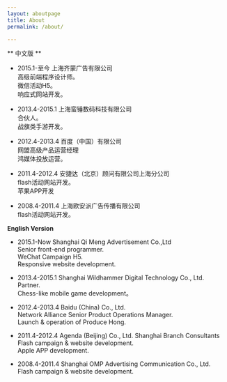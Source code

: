 ```yaml
---
layout: aboutpage
title: About
permalink: /about/

---
```


** 中文版 **

* 2015.1-至今    上海齐蒙广告有限公司    
高级前端程序设计师。   
微信活动H5。  
响应式网站开发。  

* 2013.4-2015.1    上海蛮锤数码科技有限公司   
合伙人。  
战旗类手游开发。  

* 2012.4-2013.4    百度（中国）有限公司   
网盟高级产品运营经理  
鸿媒体投放运营。

* 2011.4-2012.4    安捷达（北京）顾问有限公司上海分公司   
flash活动网站开发。   
苹果APP开发

* 2008.4-2011.4    上海欧安派广告传播有限公司  
flash活动网站开发。  



**English Version**

* 2015.1-Now    Shanghai Qi Meng Advertisement Co.,Ltd    
Senior front-end programmer.   
WeChat Campaign H5.  
Responsive website development.  

* 2013.4-2015.1    Shanghai Wildhammer Digital Technology Co., Ltd.  
Partner.  
Chess-like mobile game development。  

* 2012.4-2013.4    Baidu (China) Co., Ltd.    
Network Alliance Senior Product Operations Manager.  
Launch & operation of Produce Hong.

* 2011.4-2012.4   Agenda (Beijing) Co., Ltd. Shanghai Branch Consultants   
Flash campaign & website development.   
Apple APP development.

* 2008.4-2011.4    Shanghai OMP Advertising Communication Co., Ltd.  
Flash campaign & website development.   
